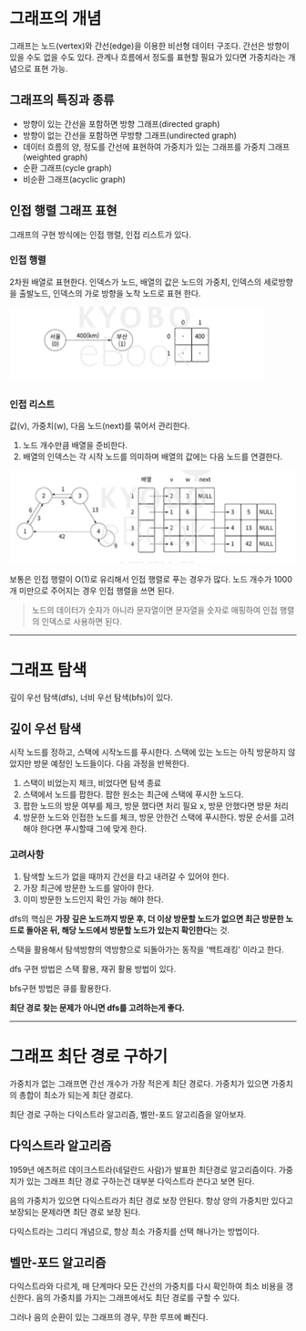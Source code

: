 # 그래프의 개념

그래프는 노드(vertex)와 간선(edge)을 이용한 비선형 데이터 구조다.
간선은 방향이 있을 수도 없을 수도 있다.
관계나 흐름에서 정도를 표현할 필요가 있다면 가중치라는 개념으로 표현 가능.

## 그래프의 특징과 종류
- 방향이 있는 간선을 포함하면 방향 그래프(directed graph)
- 방향이 없는 간선을 포함하면 무방향 그래프(undirected graph)
- 데이터 흐름의 양, 정도를 간선에 표현하여 가중치가 있는 그래프를 가중치 그래프(weighted graph)
- 순환 그래프(cycle graph)
- 비순환 그래프(acyclic graph)

## 인접 행렬 그래프 표현
그래프의 구현 방식에는 인접 행렬, 인접 리스트가 있다.

### 인접 행렬
2차원 배열로 표현한다.
인덱스가 노드, 배열의 값은 노드의 가중치, 인덱스의 세로방향을 출발노드,
인덱스의 가로 방향을 노착 노드로 표현 한다.

![img.png](img.png)

### 인접 리스트
값(v), 가중치(w), 다음 노드(next)를 묶어서 관리한다.

1. 노드 개수만큼 배열을 준비한다.
2. 배열의 인덱스는 각 시작 노드를 의미하며 배열의 값에는 다음 노드를 연결한다.

![img_1.png](img_1.png)

보통은 인접 행렬이 O(1)로 유리해서
인접 행렬로 푸는 경우가 많다.
노드 개수가 1000개 미만으로 주어지는 경우
인접 행렬을 쓰면 된다.
>노드의 데이터가 숫자가 아니라 문자열이면
문자열을 숫자로 매핑하여 인접 행렬의 인덱스로 사용하면 된다.

---

# 그래프 탐색
깊이 우선 탐색(dfs), 너비 우선 탐색(bfs)이 있다.

## 깊이 우선 탐색
시작 노드를 정하고, 스택에 시작노드를 푸시한다.
스택에 있는 노드는 아직 방문하지 않았지만 방문 예정인 노드들이다.
다음 과정을 반복한다.

1. 스택이 비었는지 체크, 비었다면 탐색 종료
2. 스택에서 노드를 팝한다. 팝한 원소는 최근에 스택에 푸시한 노드다.
3. 팝한 노드의 방문 여부를 체크, 방문 했다면 처리 필요 x, 방문 안했다면 방문 처리
4. 방문한 노드와 인접한 노드를 체크, 방문 안한건 스택에 푸시한다. 방문 순서를 고려해야 한다면 푸시할때 그에 맞게 한다.

### 고려사항
1. 탐색할 노드가 없을 때까지 간선을 타고 내려갈 수 있어야 한다.
2. 가장 최근에 방문한 노드를 알아야 한다.
3. 이미 방문한 노드인지 확인 가능 해야 한다.

dfs의 핵심은 
**가장 깊은 노드까지 방문 후,
더 이상 방문할 노드가 없으면
최근 방문한 노드로 돌아온 뒤,
해당 노드에서 방문할 노드가 있는지 확인한다**는 것.

스택을 활용해서 탐색방향의 역방향으로 되돌아가는 동작을
'백트래킹' 이라고 한다.

dfs 구현 방법은 스택 활용, 재귀 활용 방법이 있다.

bfs구현 방법은 큐를 활용한다.

**최단 경로 찾는 문제가 아니면 dfs를 고려하는게 좋다.**

---

# 그래프 최단 경로 구하기
가중치가 없는 그래프면 간선 개수가 가장 적은게 최단 경로다.
가중치가 있으면 가중치의 총합이 최소가 되는게 최단 경로다.

최단 경로 구하는 다익스트라 알고리즘, 벨만-포드 알고리즘을 알아보자.

## 다익스트라 알고리즘
1959년 에츠허르 데이크스트라(네덜란드 사람)가 발표한 최단경로 알고리즘이다.
가중치가 있는 그래프 최단 경로 구하는건 대부분 다익스트라 쓴다고 보면 된다.

음의 가중치가 있으면 다익스트라가 최단 경로 보장 안된다.
항상 양의 가중치만 있다고 보장되는 문제라면 최단 경로 보장 된다.

다익스트라는 그리디 개념으로, 항상 최소 가중치를 선택 해나가는 방법이다.

## 벨만-포드 알고리즘
다익스트라와 다르게,
매 단계마다 모든 간선의 가중치를 다시 확인하여 최소 비용을 갱신한다.
음의 가중치를 가지는 그래프에서도 최단 경로를 구할 수 있다.

그러나 음의 순환이 있는 그래프의 경우, 무한 루프에 빠진다.










